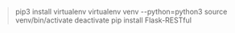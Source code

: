 > pip3 install virtualenv
> virtualenv venv --python=python3
> source venv/bin/activate
> deactivate
> pip install Flask-RESTful
